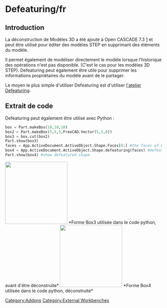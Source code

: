 # Defeaturing/fr


## Introduction

La déconstruction de Modèles 3D a été ajouté à Open CASCADE 7.3 [1](https://dev.opencascade.org/index.php?q=node/1211) et peut être utilisé pour éditer des modèles STEP en supprimant des éléments du modèle.

Il permet également de modéliser directement le modèle lorsque l\'historique des opérations n\'est pas disponible. (C\'est le cas pour les modèles 3D STEP). Defeaturing peut également être utile pour supprimer les informations propriétaires du modèle avant de le partager.

Le moyen le plus simple d'utiliser Defeaturing est d'utiliser [l\'atelier Defeaturing](Defeaturing_Workbench/fr.md).

## Extrait de code 

Defeaturing peut également être utilisé avec Python : 
```python
box = Part.makeBox(10,10,10)
box2 = Part.makeBox(5,5,5,FreeCAD.Vector(5,5,0))
box3 = box.cut(box2)
Part.show(box3)
faces = App.ActiveDocument.ActiveObject.Shape.Faces[6:] #the faces of box3 that are part of the corner pocket
box4 = App.ActiveDocument.ActiveObject.Shape.defeaturing(faces) #defeature the shape
Part.show(box4) #show defeatured shape
```

<img alt="" src=images/box3.PNG  style="width:200px;"> 
*Forme Box3 utilisée dans le code python, avant d'être déconstruite* <img alt="" src=images/box4.PNG  style="width:200px;"> *Forme Box4 utilisée dans le code python, déconstruite*


 

[Category:Addons](Category:Addons.md) [Category:External Workbenches](Category:External_Workbenches.md)
